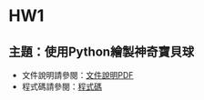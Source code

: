 # HW1

## 主題：使用Python繪製神奇寶貝球
- 文件說明請參閱：[文件說明PDF](HW1_ntnu_61308006E.pdf)
- 程式碼請參閱：[程式碼](113_2GenAI_HW1.ipynb)
